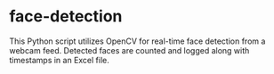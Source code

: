 # face-detection
This Python script utilizes OpenCV for real-time face detection from a webcam feed. Detected faces are counted and logged along with timestamps in an Excel file.
